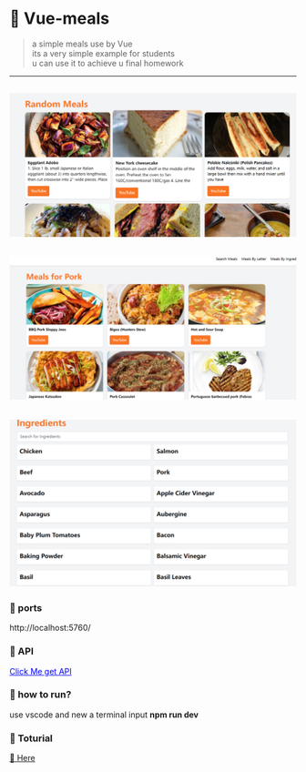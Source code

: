 # 🥪 Vue-meals
>a simple meals use by Vue  
>its a very simple example for students  
>u can use it to achieve u final homework
---
![](images/mealOne.PNG)
---
![](images/prok.PNG)
---
![](images/tages.PNG)
---
### 🥞 ports
  http://localhost:5760/  
### 🥙 API
<a href="https://www.youtube.com/watch?v=cfiN8lCA3RM" style="color:blue">Click Me get API</a>
### 🍣 how to run?  
use vscode and new a terminal
input **npm run dev**
### 🥮 Toturial
[🍷 Here](https://www.youtube.com/watch?v=cfiN8lCA3RM)
